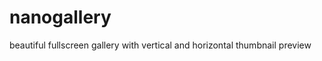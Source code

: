 nanogallery
===========

beautiful fullscreen gallery with vertical and horizontal thumbnail preview
